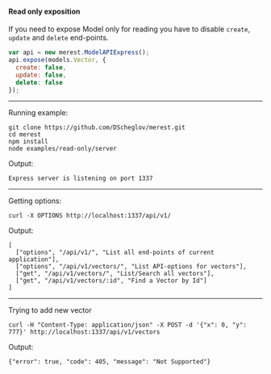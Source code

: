 #### Read only exposition

If you need to expose Model only for reading you have to disable `create`,
`update` and `delete` end-points.

```javascript
var api = new merest.ModelAPIExpress();
api.expose(models.Vector, {
  create: false,
  update: false,
  delete: false
});
```
----------------------------------------------
Running example:
```shell
git clone https://github.com/DScheglov/merest.git
cd merest
npm install
node examples/read-only/server
```
Output:
```shell
Express server is listening on port 1337
```
--------------------------------------------------
Getting options:
```shell
curl -X OPTIONS http://localhost:1337/api/v1/
```
Output:
```shell
[
  ["options", "/api/v1/", "List all end-points of current application"],
  ["options", "/api/v1/vectors/", "List API-options for vectors"],
  ["get", "/api/v1/vectors/", "List/Search all vectors"],
  ["get", "/api/v1/vectors/:id", "Find a Vector by Id"]
]
```
-------------------------------------------------
Trying to add new vector
```shell
curl -H "Content-Type: application/json" -X POST -d '{"x": 0, "y": 777}' http://localhost:1337/api/v1/vectors
```

Output:
```shell
{"error": true, "code": 405, "message": "Not Supported"}
```
